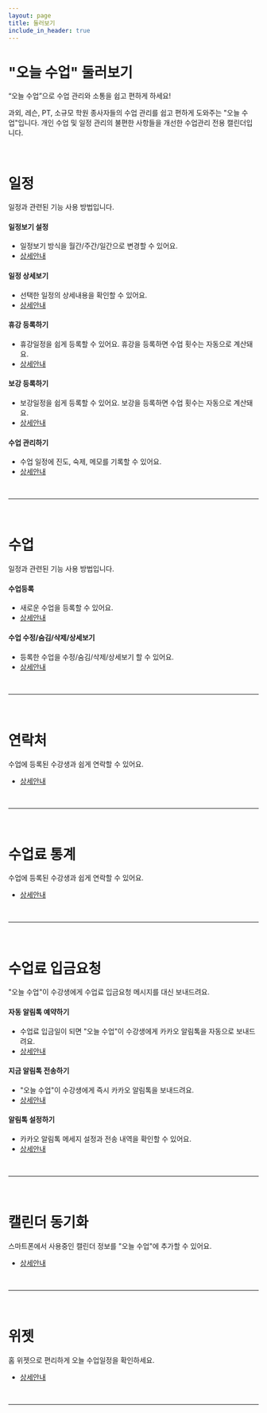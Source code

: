 ```yaml
---
layout: page
title: 둘러보기
include_in_header: true
---
```


# "오늘 수업" 둘러보기
“오늘 수업”으로 수업 관리와 소통을 쉽고 편하게 하세요!

과외, 레슨, PT, 소규모 학원 종사자들의 수업 관리를 쉽고 편하게 도와주는 "오늘 수업"입니다. 개인 수업 및 일정 관리의 불편한 사항들을 개선한 수업관리 전용 캘린더입니다.

<br>

# **일정**
일정과 관련된 기능 사용 방법입니다.

#### 일정보기 설정
- 일정보기 방식을 월간/주간/일간으로 변경할 수 있어요.
- [상세안내](https://genio03.notion.site/4576b2975bff4617bab2872f5ee1d064)

#### 일정 상세보기
- 선택한 일정의 상세내용을 확인할 수 있어요.
- [상세안내](https://genio03.notion.site/60ef5f8df70b4859a13cb91f6bd4c9fc)

#### 휴강 등록하기
- 휴강일정을 쉽게 등록할 수 있어요. 휴강을 등록하면 수업 횟수는 자동으로 계산돼요.
- [상세안내](https://genio03.notion.site/8a8b92758c5f48f085ac4bc360066c50)

#### 보강 등록하기
- 보강일정을 쉽게 등록할 수 있어요. 보강을 등록하면 수업 횟수는 자동으로 계산돼요.
- [상세안내](https://genio03.notion.site/cffd9e796ad54cc59ba49e3c8ad8a6be)

#### 수업 관리하기
- 수업 일정에 진도, 숙제, 메모를 기록할 수 있어요.
- [상세안내](https://genio03.notion.site/cffd9e796ad54cc59ba49e3c8ad8a6be)

<br>

________
<br>

# **수업**
일정과 관련된 기능 사용 방법입니다.

#### 수업등록
- 새로운 수업을 등록할 수 있어요.
- [상세안내](https://genio03.notion.site/aa301476fa4640b89d1fad4dec58ca91)

#### 수업 수정/숨김/삭제/상세보기
- 등록한 수업을 수정/숨김/삭제/상세보기 할 수 있어요.
- [상세안내](https://genio03.notion.site/eae628f97507495e82d758ad19a1169e)

<br>

________
<br>

# **연락처**
수업에 등록된 수강생과 쉽게 연락할 수 있어요.
- [상세안내](https://genio03.notion.site/79ce9ce9d6dc405bb33f3b7f3544fbea)

<br>

________
<br>

# **수업료 통계**
수업에 등록된 수강생과 쉽게 연락할 수 있어요.
- [상세안내](https://genio03.notion.site/969b672169e44ac9ac58008e54d6a1d0)

<br>

________
<br>

# **수업료 입금요청**
"오늘 수업"이 수강생에게 수업료 입금요청 메시지를 대신 보내드려요.

#### 자동 알림톡 예약하기
- 수업료 입금일이 되면 "오늘 수업"이 수강생에게 카카오 알림톡을 자동으로 보내드려요.
- [상세안내](https://genio03.notion.site/3f3ef37b77414308b453caabf710d69b)

#### 지금 알림톡 전송하기
- "오늘 수업"이 수강생에게 즉시 카카오 알림톡을 보내드려요.
- [상세안내](https://genio03.notion.site/4ad0fa1520fd43db83946e0ce5a24f01)

#### 알림톡 설정하기
- 카카오 알림톡 메세지 설정과 전송 내역을 확인할 수 있어요.
- [상세안내](https://genio03.notion.site/074a3fc0a84346c7a4a023d1dd57ba9d)

<br>

________
<br>

# **캘린더 동기화**
스마트폰에서 사용중인 캘린더 정보를 "오늘 수업"에 추가할 수 있어요.
- [상세안내](https://genio03.notion.site/2beffb15f4ac41c7a7628a02daeaaac2)

<br>

________
<br>

# **위젯**
홈 위젯으로 편리하게 오늘 수업일정을 확인하세요.
- [상세안내](https://genio03.notion.site/bed685557f8344c986b027a156b1602d)

<br>

________
<br>
